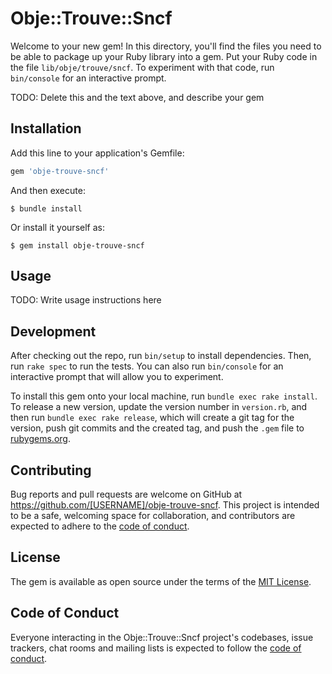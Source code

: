 # Obje::Trouve::Sncf

Welcome to your new gem! In this directory, you'll find the files you need to be able to package up your Ruby library into a gem. Put your Ruby code in the file `lib/obje/trouve/sncf`. To experiment with that code, run `bin/console` for an interactive prompt.

TODO: Delete this and the text above, and describe your gem

## Installation

Add this line to your application's Gemfile:

```ruby
gem 'obje-trouve-sncf'
```

And then execute:

    $ bundle install

Or install it yourself as:

    $ gem install obje-trouve-sncf

## Usage

TODO: Write usage instructions here

## Development

After checking out the repo, run `bin/setup` to install dependencies. Then, run `rake spec` to run the tests. You can also run `bin/console` for an interactive prompt that will allow you to experiment.

To install this gem onto your local machine, run `bundle exec rake install`. To release a new version, update the version number in `version.rb`, and then run `bundle exec rake release`, which will create a git tag for the version, push git commits and the created tag, and push the `.gem` file to [rubygems.org](https://rubygems.org).

## Contributing

Bug reports and pull requests are welcome on GitHub at https://github.com/[USERNAME]/obje-trouve-sncf. This project is intended to be a safe, welcoming space for collaboration, and contributors are expected to adhere to the [code of conduct](https://github.com/[USERNAME]/obje-trouve-sncf/blob/master/CODE_OF_CONDUCT.md).

## License

The gem is available as open source under the terms of the [MIT License](https://opensource.org/licenses/MIT).

## Code of Conduct

Everyone interacting in the Obje::Trouve::Sncf project's codebases, issue trackers, chat rooms and mailing lists is expected to follow the [code of conduct](https://github.com/[USERNAME]/obje-trouve-sncf/blob/master/CODE_OF_CONDUCT.md).
